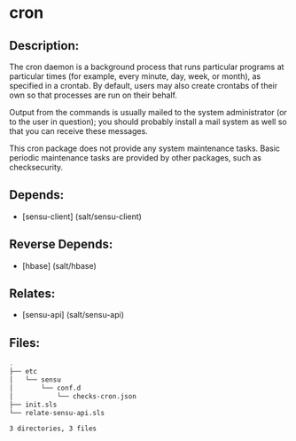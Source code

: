# cron

## Description:

The cron daemon is a background process that runs particular programs at particular times (for example, every minute, day, week, or month), as specified in a crontab. By default, users may also create crontabs of their own so that processes are run on their behalf.

Output from the commands is usually mailed to the system administrator (or to the user in question); you should probably install a mail system as well so that you can receive these messages.

This cron package does not provide any system maintenance tasks. Basic periodic maintenance tasks are provided by other packages, such as checksecurity.

## Depends:

  -  [sensu-client] (salt/sensu-client)

## Reverse Depends:

  -  [hbase] (salt/hbase)

## Relates:

  -  [sensu-api] (salt/sensu-api)

## Files:

```bash
.
├── etc
│   └── sensu
│       └── conf.d
│           └── checks-cron.json
├── init.sls
└── relate-sensu-api.sls

3 directories, 3 files
```
